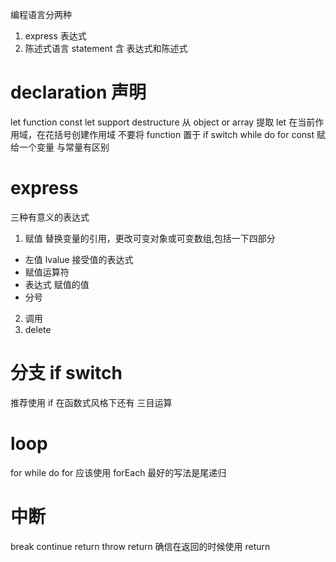 编程语言分两种

1. express 表达式
2. 陈述式语言 statement 含 表达式和陈述式

# declaration 声明

let function const
let support destructure 从 object or array 提取
let 在当前作用域，在花括号创建作用域
不要将 function 置于 if switch while do for
const 赋给一个变量 与常量有区别

# express

三种有意义的表达式

1. 赋值 替换变量的引用，更改可变对象或可变数组,包括一下四部分

- 左值 lvalue 接受值的表达式
- 赋值运算符
- 表达式 赋值的值
- 分号

2. 调用
3. delete

# 分支 if switch

推荐使用 if
在函数式风格下还有 三目运算

# loop

for while do
for 应该使用 forEach
最好的写法是尾递归

# 中断

break continue return throw
return 确信在返回的时候使用 return
